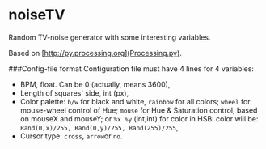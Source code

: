 # noiseTV

Random TV-noise generator with some interesting variables.

Based on [http://py.processing.org](Processing.py).

###Config-file format
Configuration file must have 4 lines for 4 variables:  
* BPM, float. Can be 0 (actually, means 3600),  
* Length of squares' side, int (px),  
* Color palette: ```b/w``` for black and white, ```rainbow``` for all colors; ```wheel``` for mouse-wheel control of Hue; ```mouse``` for Hue & Saturation control, based on mouseX and mouseY; or ```%x %y``` (int,int) for color in HSB: color will be: ```Rand(0,x)/255, Rand(0,y)/255, Rand(255)/255```,
* Cursor type: ```cross```, ```arrow```or ```no```.
